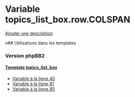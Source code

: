 # Variable topics_list_box.row.COLSPAN
[Ajouter une description](https://fa-tvars.appspot.com/topics_list_box.row.COLSPAN)

n## Utilisations dans les templates

### Version phpBB2

#### [Template topics_list_box](subsilver/topics_list_box.md)
* [Variable à la ligne 40](../subsilver/topics_list_box.tpl#L40)
* [Variable à la ligne 81](../subsilver/topics_list_box.tpl#L81)
* [Variable à la ligne 85](../subsilver/topics_list_box.tpl#L85)